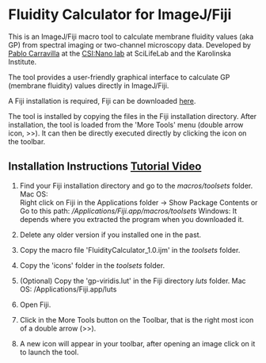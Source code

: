 # Fluidity Calculator for ImageJ/Fiji

This is an ImageJ/Fiji macro tool to calculate membrane fluidity values (aka GP) from spectral imaging or two-channel microscopy data.
Developed by [Pablo Carravilla](https://orcid.org/0000-0001-6592-7630) at the [CSI:Nano lab](https://www.csi-nano.org) at SciLifeLab and the Karolinska Institute.

The tool provides a user-friendly graphical interface to calculate GP (membrane fluidity) values directly in ImageJ/Fiji.

A Fiji installation is required, Fiji can be downloaded [here](https://fiji.sc).

The tool is installed by copying the files in the Fiji installation directory.
After installation, the tool is loaded from the 'More Tools' menu (double arrow icon, >>).
It can then be directly executed directly by clicking the icon on the toolbar.

## Installation Instructions [Tutorial Video](https://youtu.be/NfNh68FUMPk?si=RucBHZpdp8HFwFte)
1. Find your Fiji installation directory and go to the _macros/toolsets_ folder.
	Mac OS:  
		Right click on Fiji in the Applications folder -> Show Package Contents
		or
		Go to this path: _/Applications/Fiji.app/macros/toolsets_
	Windows:
		It depends where you extracted the program when you downloaded it.

2. Delete any older version if you installed one in the past.

3. Copy the macro file 'FluidityCalculator_1.0.ijm' in the _toolsets_ folder.

4. Copy the 'icons' folder in the _toolsets_ folder.

5. (Optional) Copy the 'gp-viridis.lut' in the Fiji directory _luts_ folder.
	Mac OS: /Applications/Fiji.app/luts

6. Open Fiji.

7. Click in the More Tools button on the Toolbar, that is the right most icon of a double arrow (>>).

8. A new icon will appear in your toolbar, after opening an image click on it to launch the tool.
